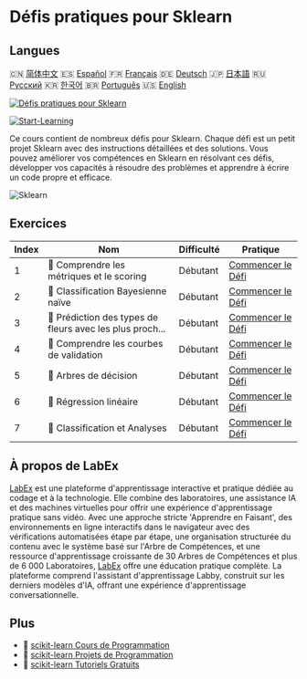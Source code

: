 # Défis pratiques pour Sklearn

## Langues

🇨🇳 [简体中文](README_zh.md) 🇪🇸 [Español](README_es.md) 🇫🇷 [Français](README_fr.md) 🇩🇪 [Deutsch](README_de.md) 🇯🇵 [日本語](README_ja.md) 🇷🇺 [Русский](README_ru.md) 🇰🇷 [한국어](README_ko.md) 🇧🇷 [Português](README_pt.md) 🇺🇸 [English](README.md) 

[![Défis pratiques pour Sklearn](https://cover-creator.labex.io/sklearn-practice-challenges.png?lang=fr)](https://labex.io/fr/courses/sklearn-practice-challenges)

[![Start-Learning](https://img.shields.io/badge/Start-Learning-whitesmoke?style=for-the-badge)](https://labex.io/fr/courses/sklearn-practice-challenges)

Ce cours contient de nombreux défis pour Sklearn. Chaque défi est un petit projet Sklearn avec des instructions détaillées et des solutions. Vous pouvez améliorer vos compétences en Sklearn en résolvant ces défis, développer vos capacités à résoudre des problèmes et apprendre à écrire un code propre et efficace.

![Sklearn](https://img.shields.io/badge/Sklearn-whitesmoke?style=for-the-badge&logo=sklearn)


## Exercices

|   Index | Nom                                                       | Difficulté   | Pratique                                                                                                                                                                  |
|---------|-----------------------------------------------------------|--------------|---------------------------------------------------------------------------------------------------------------------------------------------------------------------------|
|       1 | 🎯  Comprendre les métriques et le scoring                | Débutant     | <a target='_blank' href='https://labex.io/fr/labs/python-understanding-metrics-and-scoring-185172?course=sklearn-practice-challenges'>Commencer le Défi</a>               |
|       2 | 🎯  Classification Bayesienne naïve                       | Débutant     | <a target='_blank' href='https://labex.io/fr/labs/python-naive-bayes-classification-250427?course=sklearn-practice-challenges'>Commencer le Défi</a>                      |
|       3 | 🎯  Prédiction des types de fleurs avec les plus proch... | Débutant     | <a target='_blank' href='https://labex.io/fr/labs/sklearn-predicting-flower-types-with-nearest-neighbors-256147?course=sklearn-practice-challenges'>Commencer le Défi</a> |
|       4 | 🎯  Comprendre les courbes de validation                  | Débutant     | <a target='_blank' href='https://labex.io/fr/labs/python-understanding-validation-curves-106940?course=sklearn-practice-challenges'>Commencer le Défi</a>                 |
|       5 | 🎯  Arbres de décision                                    | Débutant     | <a target='_blank' href='https://labex.io/fr/labs/python-decision-trees-92597?course=sklearn-practice-challenges'>Commencer le Défi</a>                                   |
|       6 | 🎯  Régression linéaire                                   | Débutant     | <a target='_blank' href='https://labex.io/fr/labs/python-linear-regression-185171?course=sklearn-practice-challenges'>Commencer le Défi</a>                               |
|       7 | 🎯  Classification et Analyses                            | Débutant     | <a target='_blank' href='https://labex.io/fr/labs/python-clustering-and-insights-198286?course=sklearn-practice-challenges'>Commencer le Défi</a>                         |

## À propos de LabEx

[LabEx](https://labex.io) est une plateforme d'apprentissage interactive et pratique dédiée au codage et à la technologie. Elle combine des laboratoires, une assistance IA et des machines virtuelles pour offrir une expérience d'apprentissage pratique sans vidéo. Avec une approche stricte 'Apprendre en Faisant', des environnements en ligne interactifs dans le navigateur avec des vérifications automatisées étape par étape, une organisation structurée du contenu avec le système basé sur l'Arbre de Compétences, et une ressource d'apprentissage croissante de 30 Arbres de Compétences et plus de 6 000 Laboratoires, [LabEx](https://labex.io) offre une éducation pratique complète. La plateforme comprend l'assistant d'apprentissage Labby, construit sur les derniers modèles d'IA, offrant une expérience d'apprentissage conversationnelle.

## Plus

- 🔗 [scikit-learn Cours de Programmation](https://github.com/labex-labs/awesome-programming-courses)
- 🔗 [scikit-learn Projets de Programmation](https://github.com/labex-labs/awesome-programming-projects)
- 🔗 [scikit-learn Tutoriels Gratuits](https://github.com/labex-labs/sklearn-free-tutorials)

